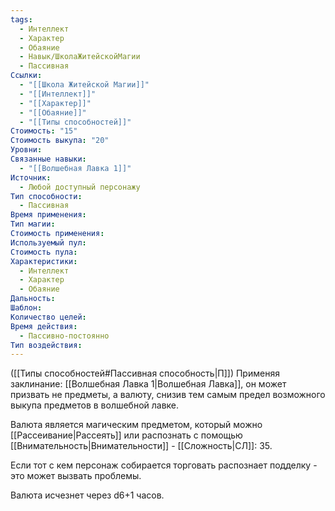 ```yaml
---
tags:
  - Интеллект
  - Характер
  - Обаяние
  - Навык/ШколаЖитейскойМагии
  - Пассивная
Ссылки:
  - "[[Школа Житейской Магии]]"
  - "[[Интеллект]]"
  - "[[Характер]]"
  - "[[Обаяние]]"
  - "[[Типы способностей]]"
Стоимость: "15"
Стоимость выкупа: "20"
Уровни: 
Связанные навыки:
  - "[[Волшебная Лавка 1]]"
Источник:
  - Любой доступный персонажу
Тип способности:
  - Пассивная
Время применения: 
Тип магии: 
Стоимость применения: 
Используемый пул: 
Стоимость пула: 
Характеристики:
  - Интеллект
  - Характер
  - Обаяние
Дальность: 
Шаблон: 
Количество целей: 
Время действия:
  - Пассивно-постоянно
Тип воздействия:
---
```

([[Типы способностей#Пассивная способность|П]]) Применяя заклинание: [[Волшебная Лавка 1|Волшебная Лавка]], он может призвать не предметы, а валюту, снизив тем самым предел возможного выкупа предметов в волшебной лавке.

Валюта является магическим предметом, который можно [[Рассеивание|Рассеять]] или распознать с помощью [[Внимательность|Внимательности]] - [[Сложность|СЛ]]: 35. 

Если тот с кем персонаж собирается торговать распознает подделку - это может вызвать проблемы. 

Валюта исчезнет через d6+1 часов. 